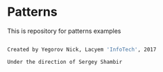 # Patterns

This is repository for patterns examples

```sh

Created by Yegorov Nick, Lacyem 'InfoTech', 2017

Under the direction of Sergey Shambir
```
